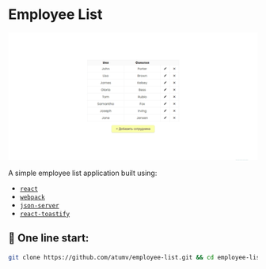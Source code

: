 # Employee List

![example](/public/example.gif)

A simple employee list application built using:

- [`react`](https://www.npmjs.com/package/react)
- [`webpack`](https://www.npmjs.com/package/webpack)
- [`json-server`](https://www.npmjs.com/package/json-server)
- [`react-toastify`](https://www.npmjs.com/package/react-toastify)

## 🚀 One line start:

```sh
git clone https://github.com/atumv/employee-list.git && cd employee-list && npm i && npm start
```
